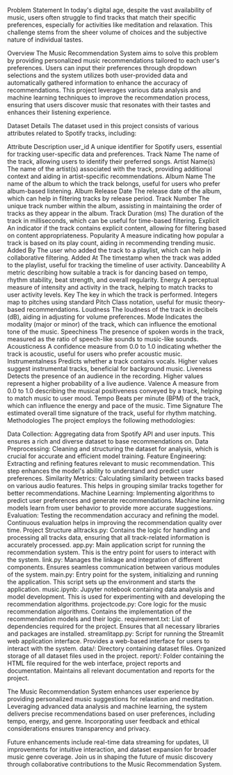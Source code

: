 Problem Statement
In today's digital age, despite the vast availability of music, users often struggle to find tracks that match their specific preferences, especially for activities like meditation and relaxation. This challenge stems from the sheer volume of choices and the subjective nature of individual tastes.

Overview
The Music Recommendation System aims to solve this problem by providing personalized music recommendations tailored to each user's preferences. Users can input their preferences through dropdown selections and the system utilizes both user-provided data and automatically gathered information to enhance the accuracy of recommendations. This project leverages various data analysis and machine learning techniques to improve the recommendation process, ensuring that users discover music that resonates with their tastes and enhances their listening experience.

Dataset Details
The dataset used in this project consists of various attributes related to Spotify tracks, including:

Attribute	Description
user_id	A unique identifier for Spotify users, essential for tracking user-specific data and preferences.
Track Name	The name of the track, allowing users to identify their preferred songs.
Artist Name(s)	The name of the artist(s) associated with the track, providing additional context and aiding in artist-specific recommendations.
Album Name	The name of the album to which the track belongs, useful for users who prefer album-based listening.
Album Release Date	The release date of the album, which can help in filtering tracks by release period.
Track Number	The unique track number within the album, assisting in maintaining the order of tracks as they appear in the album.
Track Duration (ms)	The duration of the track in milliseconds, which can be useful for time-based filtering.
Explicit	An indicator if the track contains explicit content, allowing for filtering based on content appropriateness.
Popularity	A measure indicating how popular a track is based on its play count, aiding in recommending trending music.
Added By	The user who added the track to a playlist, which can help in collaborative filtering.
Added At	The timestamp when the track was added to the playlist, useful for tracking the timeline of user activity.
Danceability	A metric describing how suitable a track is for dancing based on tempo, rhythm stability, beat strength, and overall regularity.
Energy	A perceptual measure of intensity and activity in the track, helping to match tracks to user activity levels.
Key	The key in which the track is performed. Integers map to pitches using standard Pitch Class notation, useful for music theory-based recommendations.
Loudness	The loudness of the track in decibels (dB), aiding in adjusting for volume preferences.
Mode	Indicates the modality (major or minor) of the track, which can influence the emotional tone of the music.
Speechiness	The presence of spoken words in the track, measured as the ratio of speech-like sounds to music-like sounds.
Acousticness	A confidence measure from 0.0 to 1.0 indicating whether the track is acoustic, useful for users who prefer acoustic music.
Instrumentalness	Predicts whether a track contains vocals. Higher values suggest instrumental tracks, beneficial for background music.
Liveness	Detects the presence of an audience in the recording. Higher values represent a higher probability of a live audience.
Valence	A measure from 0.0 to 1.0 describing the musical positiveness conveyed by a track, helping to match music to user mood.
Tempo	Beats per minute (BPM) of the track, which can influence the energy and pace of the music.
Time Signature	The estimated overall time signature of the track, useful for rhythm matching.
Methodologies
The project employs the following methodologies:

Data Collection: Aggregating data from Spotify API and user inputs. This ensures a rich and diverse dataset to base recommendations on.
Data Preprocessing: Cleaning and structuring the dataset for analysis, which is crucial for accurate and efficient model training.
Feature Engineering: Extracting and refining features relevant to music recommendation. This step enhances the model's ability to understand and predict user preferences.
Similarity Metrics: Calculating similarity between tracks based on various audio features. This helps in grouping similar tracks together for better recommendations.
Machine Learning: Implementing algorithms to predict user preferences and generate recommendations. Machine learning models learn from user behavior to provide more accurate suggestions.
Evaluation: Testing the recommendation accuracy and refining the model. Continuous evaluation helps in improving the recommendation quality over time.
Project Structure
alltracks.py: Contains the logic for handling and processing all tracks data, ensuring that all track-related information is accurately processed.
app.py: Main application script for running the recommendation system. This is the entry point for users to interact with the system.
link.py: Manages the linkage and integration of different components. Ensures seamless communication between various modules of the system.
main.py: Entry point for the system, initializing and running the application. This script sets up the environment and starts the application.
music.ipynb: Jupyter notebook containing data analysis and model development. This is used for experimenting with and developing the recommendation algorithms.
projectcode.py: Core logic for the music recommendation algorithms. Contains the implementation of the recommendation models and their logic.
requirement.txt: List of dependencies required for the project. Ensures that all necessary libraries and packages are installed.
streamlitapp.py: Script for running the Streamlit web application interface. Provides a web-based interface for users to interact with the system.
data/: Directory containing dataset files. Organized storage of all dataset files used in the project.
report/: Folder containing the HTML file required for the web interface, project reports and documentation. Maintains all relevant documentation and reports for the project.



The Music Recommendation System enhances user experience by providing personalized music suggestions for relaxation and meditation. Leveraging advanced data analysis and machine learning, the system delivers precise recommendations based on user preferences, including tempo, energy, and genre. Incorporating user feedback and ethical considerations ensures transparency and privacy.

Future enhancements include real-time data streaming for updates, UI improvements for intuitive interaction, and dataset expansion for broader music genre coverage. Join us in shaping the future of music discovery through collaborative contributions to the Music Recommendation System.
